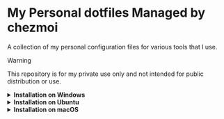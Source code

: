 # My Personal dotfiles Managed by chezmoi

A collection of my personal configuration files for various tools that I use.

> [!WARNING]  
> This repository is for my private use only and not intended for public distribution or use.

<details>
<summary><b>Installation on Windows</b></summary>

1. Start [PowerShell as administrator](https://learn.microsoft.com/powershell/scripting/windows-powershell/starting-windows-powershell#with-administrative-privileges-run-as-administrator).

2. Install [Chocolatey](https://chocolatey.org):

   ```console
   Set-ExecutionPolicy Bypass Process -Force; irm https://community.chocolatey.org/install.ps1 | iex
   ```

3. Install [chezmoi](https://www.chezmoi.io) via [Chocolatey](https://community.chocolatey.org/packages/chezmoi):

   ```console
   choco install chezmoi -y
   ```

4. Initialize chezmoi and apply the configurations:

   ```console
   chezmoi init --apply maurojs10
   ```
</details>

<details>
<summary><b>Installation on Ubuntu</b></summary>

1. Open [Terminal](https://ubuntu.com/tutorials/command-line-for-beginners#3-opening-a-terminal).

2. Install [chezmoi](https://www.chezmoi.io) via [Snap](https://snapcraft.io/chezmoi):

   ```console
   sudo snap install chezmoi --classic
   ```

3. Initialize chezmoi and apply the configurations:

   ```console
   chezmoi init --apply maurojs10
   ```
</details>

<details>
<summary><b>Installation on macOS</b></summary>

1. Open [Terminal](https://support.apple.com/guide/terminal/open-or-quit-terminal-apd5265185d-f365-44cb-8b09-71a064a42125).

2. Install [Homebrew](https://brew.sh):

   ```console
   /bin/bash -c "$(curl -fsSL https://raw.githubusercontent.com/Homebrew/install/HEAD/install.sh)"
   ```

3. Install [chezmoi](https://www.chezmoi.io) via [Homebrew](https://formulae.brew.sh/formula/chezmoi):

   ```console
   brew install chezmoi
   ```

4. Initialize chezmoi and apply the configurations:

   ```console
   chezmoi init --apply maurojs10
   ```
</details>
